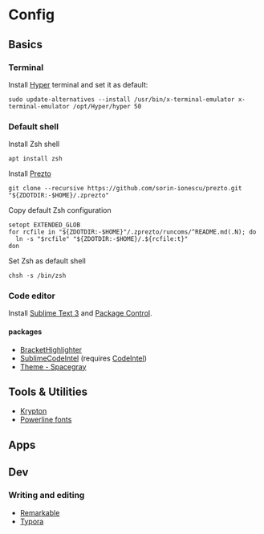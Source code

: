 # Config

## Basics

### Terminal

Install [Hyper](https://hyper.is) terminal and set it as default:

```
sudo update-alternatives --install /usr/bin/x-terminal-emulator x-terminal-emulator /opt/Hyper/hyper 50
```

### Default shell
Install Zsh shell

```
apt install zsh
```

Install [Prezto](https://github.com/sorin-ionescu/prezto)
```
git clone --recursive https://github.com/sorin-ionescu/prezto.git "${ZDOTDIR:-$HOME}/.zprezto"
```

Copy default Zsh configuration
```
setopt EXTENDED_GLOB
for rcfile in "${ZDOTDIR:-$HOME}"/.zprezto/runcoms/^README.md(.N); do
  ln -s "$rcfile" "${ZDOTDIR:-$HOME}/.${rcfile:t}"
don
```

Set Zsh as default shell
```
chsh -s /bin/zsh
```

### Code editor

Install [Sublime Text 3](https://www.sublimetext.com/docs/3/linux_repositories.html#apt) and [Package Control](https://packagecontrol.io/installation).

#### packages

- [Bracket​Highlighter](https://packagecontrol.io/packages/BracketHighlighter)
- [Sublime​Code​Intel](https://packagecontrol.io/packages/SublimeCodeIntel) (requires [CodeIntel](https://www.sublimecodeintel.com/docs/installation/#1-install-codeintel))
- [Theme - Spacegray](https://packagecontrol.io/packages/Theme%20-%20Spacegray)





## Tools & Utilities

- [Krypton](https://krypt.co/docs/start/installation.html)
- [Powerline fonts](https://github.com/powerline/fonts)


## Apps

## Dev



### Writing and editing

- [Remarkable](https://remarkableapp.github.io/)
- [Typora](https://www.typora.io/)



	
